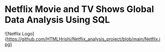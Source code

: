 # Netflix Movie and TV Shows Global Data Analysis Using SQL 

![Netflix Logo]{https://github.com/HTMLHrishi/Netflix_analysis_project/blob/main/Netflix.jpg}
